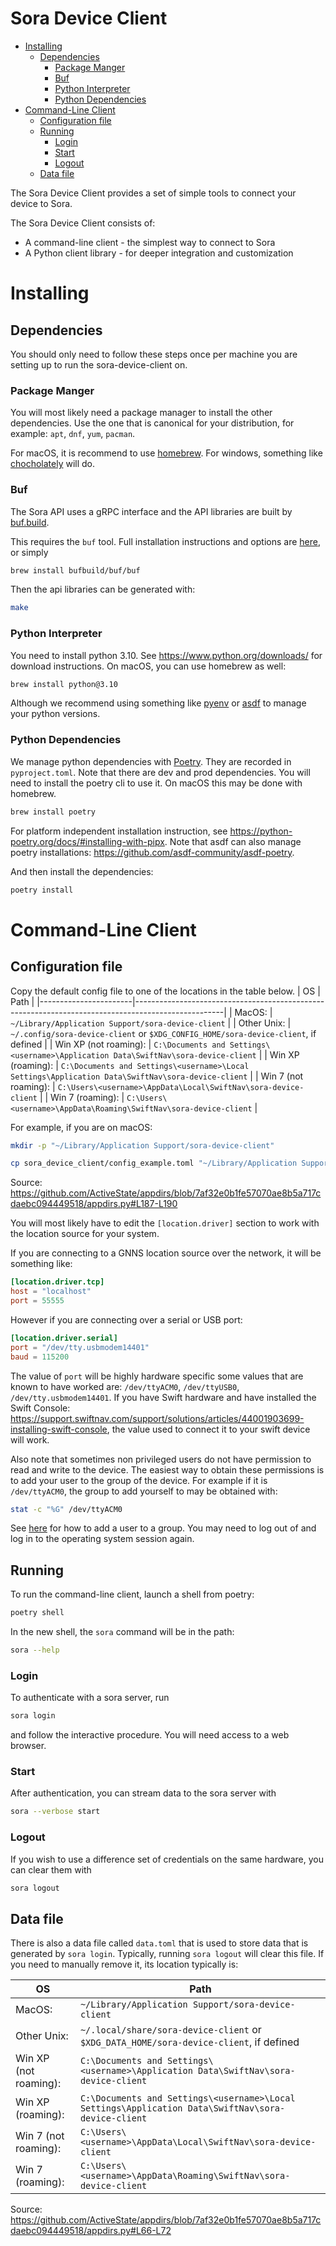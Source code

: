 Sora Device Client
=================

<!-- vim-markdown-toc GFM -->

* [Installing](#installing)
  * [Dependencies](#dependencies)
    * [Package Manger](#package-manger)
    * [Buf](#buf)
    * [Python Interpreter](#python-interpreter)
    * [Python Dependencies](#python-dependencies)
* [Command-Line Client](#command-line-client)
  * [Configuration file](#configuration-file)
  * [Running](#running)
    * [Login](#login)
    * [Start](#start)
    * [Logout](#logout)
  * [Data file](#data-file)

<!-- vim-markdown-toc -->

The Sora Device Client provides a set of simple tools to connect your device to Sora.

The Sora Device Client consists of:

 - A command-line client - the simplest way to connect to Sora
 - A Python client library - for deeper integration and customization

# Installing
## Dependencies

You should only need to follow these steps once per machine you are setting up to run the sora-device-client on.

### Package Manger
You will most likely need a package manager to install the other dependencies. Use the one that is canonical for your distribution, for example: `apt`, `dnf`, `yum`, `pacman`.

For macOS, it is recommend to use [homebrew](https://brew.sh/). For windows, something like [chocholately](https://chocolatey.org/) will do.


### Buf

The Sora API uses a gRPC interface and the API libraries are built by
[buf.build](https://buf.build/).

This requires the `buf` tool. Full installation instructions and options are
[here](https://docs.buf.build/installation), or simply
```bash
brew install bufbuild/buf/buf
```

Then the api libraries can be generated with:
```bash
make
```

### Python Interpreter
You need to install python 3.10. See <https://www.python.org/downloads/> for download instructions.
On macOS, you can use homebrew as well:
```bash
brew install python@3.10
```
Although we recommend using something like [pyenv](https://github.com/pyenv/pyenv)
or [asdf](https://asdf-vm.com/) to manage your python versions.

### Python Dependencies

We manage python dependencies with [Poetry](https://python-poetry.org/).
They are recorded in `pyproject.toml`. Note that there are dev and prod dependencies.
You will need to install the poetry cli to use it. On macOS this may be done with homebrew.
```bash
brew install poetry
```
For platform independent installation instruction, see <https://python-poetry.org/docs/#installing-with-pipx>. Note that asdf can also manage poetry installations: <https://github.com/asdf-community/asdf-poetry>.

And then install the dependencies:
```bash
poetry install
```

# Command-Line Client

## Configuration file
Copy the default config file to one of the locations in the table below.
| OS                    | Path                                                                                               |
|-----------------------|----------------------------------------------------------------------------------------------------|
| MacOS:                | `~/Library/Application Support/sora-device-client`                                                         |
| Other Unix:           | `~/.config/sora-device-client` or `$XDG_CONFIG_HOME/sora-device-client`, if defined                |
| Win XP (not roaming): | `C:\Documents and Settings\<username>\Application Data\SwiftNav\sora-device-client`                |
| Win XP (roaming):     | `C:\Documents and Settings\<username>\Local Settings\Application Data\SwiftNav\sora-device-client` |
| Win 7  (not roaming): | `C:\Users\<username>\AppData\Local\SwiftNav\sora-device-client`                                    |
| Win 7  (roaming):     | `C:\Users\<username>\AppData\Roaming\SwiftNav\sora-device-client`                                  |

For example, if you are on macOS:
```bash
mkdir -p "~/Library/Application Support/sora-device-client"
```

```bash
cp sora_device_client/config_example.toml "~/Library/Application Support/sora-device-client/config.toml"
```
Source: https://github.com/ActiveState/appdirs/blob/7af32e0b1fe57070ae8b5a717cdaebc094449518/appdirs.py#L187-L190

You will most likely have to edit the `[location.driver]` section to work with the location source for your system.

If you are connecting to a GNNS location source over the network, it will be something like:
```toml
[location.driver.tcp]
host = "localhost"
port = 55555
```
However if you are connecting over a serial or USB port:
```toml
[location.driver.serial]
port = "/dev/tty.usbmodem14401"
baud = 115200
```
The value of `port` will be highly hardware specific some values that are known to have worked are: `/dev/ttyACM0`, `/dev/ttyUSB0`, `/dev/tty.usbmodem14401`.
If you have Swift hardware and have installed the Swift Console: https://support.swiftnav.com/support/solutions/articles/44001903699-installing-swift-console, the value used to connect it to your swift device will work.

Also note that sometimes non privileged users do not have permission to read and write to the device. The easiest way to obtain these permissions is to add your user to the group of the device. For example if it is `/dev/ttyACM0`, the group to add yourself to may be obtained with:
```bash
stat -c "%G" /dev/ttyACM0
```
See [here](https://wiki.archlinux.org/title/users_and_groups#Other_examples_of_user_management) for how to add a user to a group. You may need to log out of and log in to the operating system session again.

## Running
To run the command-line client, launch a shell from poetry:
```bash
poetry shell
```
In the new shell, the `sora` command will be in the path:
```bash
sora --help
```

### Login
To authenticate with a sora server, run
```bash
sora login
```
and follow the interactive procedure. You will need access to a web browser.

### Start
After authentication, you can stream data to the sora server with
```bash
sora --verbose start
```

### Logout
If you wish to use a difference set of credentials on the same hardware, you can clear them with
```bash
sora logout
```

## Data file
There is also a data file called `data.toml` that is used to store data that is generated by `sora login`. Typically, running `sora logout` will clear this file.
If you need to manually remove it, its location typically is:

| OS                    | Path                                                                                               |
|-----------------------|----------------------------------------------------------------------------------------------------|
| MacOS:                | `~/Library/Application Support/sora-device-client`                                                 |
| Other Unix:           | `~/.local/share/sora-device-client` or `$XDG_DATA_HOME/sora-device-client`, if defined             |
| Win XP (not roaming): | `C:\Documents and Settings\<username>\Application Data\SwiftNav\sora-device-client`                |
| Win XP (roaming):     | `C:\Documents and Settings\<username>\Local Settings\Application Data\SwiftNav\sora-device-client` |
| Win 7  (not roaming): | `C:\Users\<username>\AppData\Local\SwiftNav\sora-device-client`                                    |
| Win 7  (roaming):     | `C:\Users\<username>\AppData\Roaming\SwiftNav\sora-device-client`                                  |

Source: https://github.com/ActiveState/appdirs/blob/7af32e0b1fe57070ae8b5a717cdaebc094449518/appdirs.py#L66-L72
